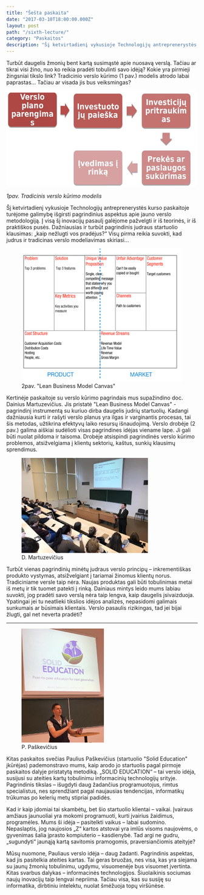 ```yaml
---
title: "Šešta paskaita"
date: "2017-03-10T18:00:00.000Z"
layout: post
path: "/sixth-lecture/"
category: "Paskaitos"
description: "Šį ketvirtadienį vykusioje Technologijų antreprenerystės kurso paskaitoje turėjome galimybę išgirsti pagrindinius aspektus apie jauno verslo metodologiją. Į visą šį inovacijų pasaulį galėjome pažvelgti ir iš teorinės, ir iš praktiškos pusės.  Dažniausias ir turbūt pagrindinis judraus startuolio klausimas: „kaip nežlugti vos pradėjus?“ Visų pirma reikia suvokti, kad judrus ir tradicinas verslo modeliavimas skiriasi... "
---
```


Turbūt daugelis žmonių bent kartą susimąstė apie nuosavą verslą. Tačiau ar tikrai visi žino, nuo ko reikia pradėti tobulinti savo idėją? Kokie yra pirmieji žingsniai tikslo link?  Tradicinio verslo kūrimo (1 pav.) modelis atrodo labai paprastas... Tačiau ar visada jis bus veiksmingas? 

![1pav. Tradicinis verslo kūrimo modelis](./steps.jpg)

*1pav. Tradicinis verslo kūrimo modelis*

Šį ketvirtadienį vykusioje Technologijų antreprenerystės kurso paskaitoje turėjome galimybę išgirsti pagrindinius aspektus apie jauno verslo metodologiją. Į visą šį inovacijų pasaulį galėjome pažvelgti ir iš teorinės, ir iš praktiškos pusės.  Dažniausias ir turbūt pagrindinis judraus startuolio klausimas: „kaip nežlugti vos pradėjus?“ Visų pirma reikia suvokti, kad judrus ir tradicinas verslo modeliavimas skiriasi... 

<figure class="floatLeft">
  <img style="height: 350px;" src="./lbmc.jpg" alt="lbmc">
  <figcaption>2pav. "Lean Business Model Canvas"</figcaption>
</figure>

Kertinėje paskaitoje su verslo kūrimo pagrindais mus supažindino doc. Dainius Martuzevičius. Jis pristatė "Lean Business Model Canvas" - pagrindinį instrumentą su kuriuo dirba daugelis judrių startuolių.
Kadangi dažniausia kurti ir rašyti verslo planus yra ilgas ir varginantis procesas, tai šis metodas, užtikrina efektyvų laiko resursų išnaudojimą. Verslo drobėje (2 pav.) galima aiškiai sudėlioti visas pagrindines idėjas viename lape. Ji gali būti nuolat pildoma ir taisoma. Drobėje atsispindi pagrindinės verslo kūrimo problemos, atsižvelgiama į klientų sektorių, kaštus, sunkių klausimų sprendimus. 

<figure class="floatRight">
  <img style="height: 250px;" src="./martuzevicius.jpg" alt="martuzevicius">
  <figcaption>D. Martuzevičius</figcaption>
</figure>

Turbūt vienas pagrindinių minėtų judraus verslo principų – inkrementiškas produkto vystymas, atsižvelgiant į tariamai žinomus klientų norus.  Tradiciniame versle taip nėra. Naujas produktas gali būti tobulinimas metai iš metų ir tik tuomet patekti į rinką.
Dainiaus mintys leido mums labiau suvokti, jog pradėti savo verslą nėra taip lengva, kaip daugelis įsivaizduoja. Ypatingai jei tu neatlieki tikslios idėjos analizės, nepasidomi galimais sunkumais ar būsimais klientais. Verslo pasaulis rizikingas, tad jei bijai žlugti, gal net neverta pradėti?

***

<figure class="floatLeft">
  <img style="height: 300px;" src="./paskevicius.jpg" alt="paskevicius">
  <figcaption>P. Paškevičius</figcaption>
</figure>

Kitas paskaitos svečias Paulius Paškevičius (startuolio "Solid Education" įkūrėjas) pademonstravo mums, kaip arodo jo startuolis pagal pirmoje paskaitos dalyje pristatytą metodiką.
„SOLID EDUCATION“ – tai verslo idėja, susijusi su ateities kartų tobulinimu informacinių technologijų srityje. Pagrindinis tikslas – išugdyti daug žadančius programuotojus, rimtus specialistus, nes sprendžiant pagal naujausias tendencijas, informatikų trūkumas po kelerių metų stipriai padidės.

Kad ir kaip įdomiai tai skambėtų, bet šio startuolio klientai – vaikai. Įvairaus amžiaus jaunuoliai yra mokomi programuoti, kurti įvairius žaidimus, programėles. Mums ši idėja – pasitelkti vaikus – labai sudomino. Nepaslaptis, jog naujosios „Z“ kartos atstovai yra imlūs visoms naujovėms, o gyvenimas šalia įprasto kompiuterio – kasdienybė.   Tad argi ne gudru, „sugundyti“ jaunąją kartą savitomis pramogomis, praversiančiomis ateityje?  


Mūsų nuomone, Pauliaus verslo idėja – daug žadanti. Pagrindinis aspektas, kad jis pasitelkia  ateities kartas. Tai geras bruožas, nes visa, kas yra siejama su jaunų žmonių tobulinimu, ugdymu, visuomenėje bus visuomet įvertinta. Kitas svarbus dalykas – informacinės technologijos. Šiuolaikinis sociumas naujų inovacijų taip lengvai nepriima. Tačiau visa, kas su susiję su informatika, dirbtiniu intelektu, nuolat šmėžuoja topų viršūnėse. 